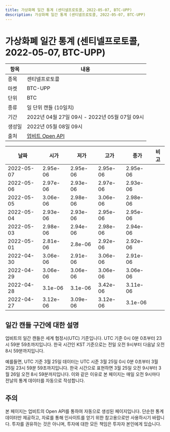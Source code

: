 ```yaml
---
title: 가상화폐 일간 통계 (센티넬프로토콜, 2022-05-07, BTC-UPP)
description: 가상화폐 일간 통계 (센티넬프로토콜, 2022-05-07, BTC-UPP)
---
```



가상화폐 일간 통계 (센티넬프로토콜, 2022-05-07, BTC-UPP)
===

|항목|내용|
|--|--|
|종목|센티넬프로토콜|
|마켓|BTC-UPP|
|단위|BTC|
|종류|일 단위 캔들 (10일치)|
|기간|2022년 04월 27일 09시 - 2022년 05월 07일 09시|
|생성일|2022년 05월 08일 09시|
|출처|[업비트 Open API](https://docs.upbit.com)|


|날짜|시가|저가|고가|종가|비고|
|--|--|--|--|--|--|
|2022-05-07|2.95e-06|2.95e-06|2.95e-06|2.95e-06|    |
|2022-05-06|2.97e-06|2.93e-06|2.97e-06|2.93e-06|    |
|2022-05-05|3.06e-06|2.98e-06|3.06e-06|2.98e-06|    |
|2022-05-04|2.93e-06|2.93e-06|2.95e-06|2.95e-06|    |
|2022-05-03|2.98e-06|2.94e-06|2.98e-06|2.94e-06|    |
|2022-05-01|2.81e-06|2.8e-06|2.92e-06|2.92e-06|    |
|2022-04-30|3.06e-06|2.91e-06|3.06e-06|2.91e-06|    |
|2022-04-29|3.06e-06|3.06e-06|3.06e-06|3.06e-06|    |
|2022-04-28|3.1e-06|3.1e-06|3.42e-06|3.11e-06|    |
|2022-04-27|3.12e-06|3.09e-06|3.12e-06|3.1e-06|    |


일간 캔들 구간에 대한 설명
---


업비트의 일간 캔들은 세계 협정시(UTC) 기준입니다. 
UTC 기준 0시 0분 0초부터 23시 59분 59초까지입니다. 
한국 시간인 KST 기준으로는 전일 오전 9시부터 다음날 오전 8시 59분까지입니다. 


예를들면, UTC 기준 3월 25일 데이터는 UTC 시준 3월 25일 0시 0분 0초부터 3월 25일 23시 59분 59초까지입니다. 
한국 시간으로 표현하면 3월 25일 오전 9시부터 3월 26일 오전 8시 59분까지입니다. 
이와 같은 이유로 본 페이지는 매일 오전 9시마다 전날의 통계 데이터를 자동으로 작성합니다. 


주의
---


본 페이지는 업비트의 Open API를 통하여 자동으로 생성된 페이지입니다. 
단순한 통계 데이터만 제공하고, 자료를 통해 인사이트를 얻기 위한 참고용으로만 사용하시기 바랍니다. 
투자를 권유하는 것은 아니며, 투자에 대한 모든 책임은 투자자 본인에게 있습니다. 
